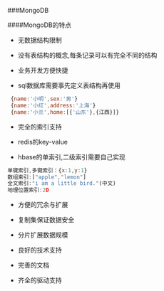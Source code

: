 ###MongoDB

####MongoDB的特点

 * 无数据结构限制
  
  * 没有表结构的概念,每条记录可以有完全不同的结构
  * 业务开发方便快捷
  * sql数据库需要事先定义表结构再使用
   
   ```js
    {name:'小明',sex:'男'}
    {name:'小红',address:'上海'}
    {name:'小兰',home:[{'山东'},{江西}]}

   ```
 * 完全的索引支持
 
  * redis的key-value
  * hbase的单索引,二级索引需要自己实现
  
  ```js
  单键索引,多键索引：{x:1,y:1}
  数组索引:["apple","lemon"]
  全文索引:"i am a little bird."(中文)
  地理位置索引:2D
  ```
  
 * 方便的冗余与扩展
 
  * 复制集保证数据安全
  * 分片扩展数据规模
  
  
 * 良好的技术支持
 
  * 完善的文档
  * 齐全的驱动支持